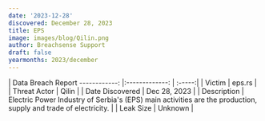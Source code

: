 ```yaml
---
date: '2023-12-28'
discovered: December 28, 2023
title: EPS
image: images/blog/Qilin.png
author: Breachsense Support
draft: false
yearmonths: 2023/december
---
```



| Data Breach Report
------------:     |:-------------:    | :-----:|
| Victim      | eps.rs      | 
| Threat Actor      | Qilin      | 
| Date Discovered      | Dec 28, 2023      | 
| Description      | Electric Power Industry of Serbia's (EPS) main activities are the production, supply and trade of electricity.      | 
| Leak Size      | Unknown      | 

